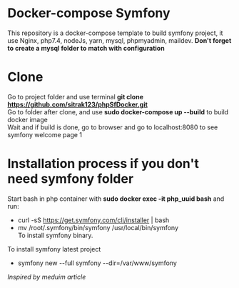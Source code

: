 # Docker-compose Symfony
This repository is a docker-compose template to build symfony project, it use Nginx, php7.4, nodeJs, yarn, mysql, phpmyadmin, maildev.
**Don't forget to create a mysql folder to match with configuration**	

# Clone
Go to project folder and use terminal **git clone https://github.com/sitrak123/phpSfDocker.git**  
Go to folder after clone, and use **sudo docker-compose up --build** to build docker image  
Wait and if build is done, go to browser and go to localhost:8080 to see symfony welcome page  1

# Installation process if you don't need symfony folder  
Start bash in php container with **sudo docker exec -it php_uuid bash** and run:  
* curl -sS https://get.symfony.com/cli/installer | bash  
* mv /root/.symfony/bin/symfony /usr/local/bin/symfony  
To install symfony binary.  

To install symfony latest project  
* symfony new  --full symfony --dir=/var/www/symfony  

_Inspired by meduim article_